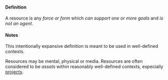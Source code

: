 #### Definition
A resource is any *force or form* which *can support one or more goals* and *is not an agent*. 

#### Notes
This intentionally expansive definition is meant to be used in well-defined contexts.

Resources may be mental, physical or media.  Resources are often considered to be *assets* within reasonably well-defined contexts, especially [projects](https://github.com/gcassel/IO/blob/main/terms/project.md).

